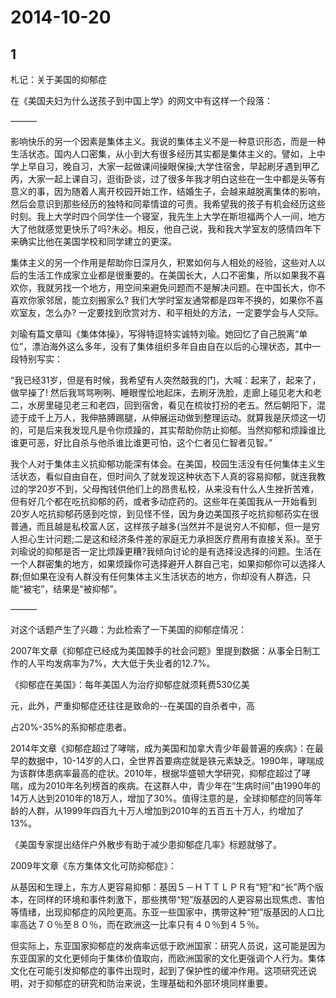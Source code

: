 # 2014-10-20

## 1

札记：关于美国的抑郁症

在《美国夫妇为什么送孩子到中国上学》的网文中有这样一个段落：

———

影响快乐的另一个因素是集体主义。我说的集体主义不是一种意识形态，而是一种生活状态。国内人口密集，从小到大有很多经历其实都是集体主义的。譬如，上中学上早自习，晚自习，大家一起做课间操眼保操;大学住宿舍，早起刷牙遇到甲乙丙，大家一起上课自习，逛街卧谈，过了很多年我才明白这些在一生中都是头等有意义的事，因为随着人离开校园开始工作，结婚生子，会越来越脱离集体的影响，然后会意识到那些经历的独特和同辈情谊的可贵。我希望我的孩子有机会经历这些时刻。我上大学时四个同学住一个寝室，我先生上大学在斯坦福两个人一间，地方大了他就感觉更快乐了吗?未必。相反，他自己说，我和我大学室友的感情四年下来确实比他在美国学校和同学建立的更深。

集体主义的另一个作用是帮助你日深月久，积累如何与人相处的经验，这些对人以后的生活工作成家立业都是很重要的。在美国长大，人口不密集，所以如果我不喜欢你，我就另找一个地方，用空间来避免问题而不是解决问题。在中国长大，你不喜欢你家邻居，能立刻搬家么? 我们大学时室友通常都是四年不换的，如果你不喜欢室友，怎么办? 一定要找到欣赏对方、和平相处的方法，一定要学会与人交际。

刘瑜有篇文章叫《集体体操》，写得特逗特实诚特刘瑜。她回忆了自己脱离“单位”，漂泊海外这么多年，没有了集体组织多年自由自在以后的心理状态，其中一段特别写实：

“我已经31岁，但是有时候，我希望有人突然敲我的门，大喊：起来了，起来了，做早操了! 然后我骂骂咧咧、睡眼惺忪地起床，去刷牙洗脸，走廊上碰见老大和老二，水房里碰见老三和老四，回到宿舍，看见在梳妆打扮的老五。然后朝阳下，混迹于成千上万人，我伸胳膊踢腿，从伸展运动做到整理运动。就算我是厌烦这一切的，可是后来我发现凡是令你烦躁的，其实帮助你防止抑郁。当然抑郁和烦躁谁比谁更可恶，好比自杀与他杀谁比谁更可怕，这个仁者见仁智者见智。”

我个人对于集体主义抗抑郁功能深有体会。在美国，校园生活没有任何集体主义生活状态，看似自由自在，但时间久了就发现这种状态下人真的容易抑郁，就连我教过的学20岁不到，父母掏钱供他们上的昂贵私校，从来没有什么人生挫折苦难，但有好几个都在吃抗抑郁的药，或者多动症药的。这些年在美国我从一开始看到20岁人吃抗抑郁药感到吃惊，到见怪不怪，因为身边美国孩子吃抗抑郁药实在很普通，而且越是私校富人区，这样孩子越多(当然并不是说穷人不抑郁，但一是穷人担心生计问题;二是这和经济条件差的家庭无力承担医疗费用有直接关系)。至于刘瑜说的抑郁是否一定比烦躁更糟?我倾向讨论的是有选择没选择的问题。生活在一个人群密集的地方，如果烦躁你可选择避开人群自己宅，如果抑郁你可以选择人群;但如果在没有人群没有任何集体主义生活状态的地方，你却没有人群选，只能“被宅”，结果是“被抑郁”。

———

对这个话题产生了兴趣：为此检索了一下美国的抑郁症情况：

2007年文章《抑郁症已经成为美国棘手的社会问题》里提到数据：从事全日制工作的人平均发病率为7%，大大低于失业者的12.7%。

《抑郁症在美国》：每年美国人为治疗抑郁症就须耗费530亿美

元，此外，严重抑郁症还往往是致命的--在美国的自杀者中，高

占20%-35%的系抑郁症患者。

2014年文章《抑郁症超过了哮喘，成为美国和加拿大青少年最普遍的疾病》：在最早的数据中，10-14岁的人口，全世界首要病症就是铁元素缺乏。1990年，哮喘成为该群体患病率最高的症状。2010年，根据华盛顿大学研究，抑郁症超过了哮喘，成为2010年名列榜首的疾病。在这群人中，青少年在“生病时间”由1990年的14万人达到2010年的18万人，增加了30%。值得注意的是，全球抑郁症的同等年龄的人群，从1999年四百九十万人增加到2010年的五百五十万人，约增加了13%。

《美国专家提出结伴户外散步有助于减少患抑郁症几率》标题就够了。

2009年文章《东方集体文化可防抑郁症》：

从基因和生理上，东方人更容易抑郁：基因５－ＨＴＴＬＰＲ有“短”和“长”两个版本，在同样的环境和事件刺激下，那些携带“短”版基因的人更容易出现焦虑、害怕等情绪，出现抑郁症的风险更高。东亚一些国家中，携带这种“短”版基因的人口比率高达７０％至８０％，而在欧洲这一比率只有４０％到４５％。

但实际上，东亚国家抑郁症的发病率远低于欧洲国家：研究人员说，这可能是因为东亚国家的文化更倾向于集体价值取向，而欧洲国家的文化更强调个人行为。集体文化在可能引发抑郁症的事件出现时，起到了保护性的缓冲作用。这项研究还说明，对于抑郁症的研究和防治来说，生理基础和外部环境同样重要。

